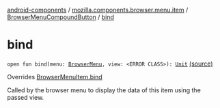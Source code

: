 [android-components](../../index.md) / [mozilla.components.browser.menu.item](../index.md) / [BrowserMenuCompoundButton](index.md) / [bind](./bind.md)

# bind

`open fun bind(menu: `[`BrowserMenu`](../../mozilla.components.browser.menu/-browser-menu/index.md)`, view: <ERROR CLASS>): `[`Unit`](https://kotlinlang.org/api/latest/jvm/stdlib/kotlin/-unit/index.html) [(source)](https://github.com/mozilla-mobile/android-components/blob/master/components/browser/menu/src/main/java/mozilla/components/browser/menu/item/BrowserMenuCompoundButton.kt#L30)

Overrides [BrowserMenuItem.bind](../../mozilla.components.browser.menu/-browser-menu-item/bind.md)

Called by the browser menu to display the data of this item using the passed view.

